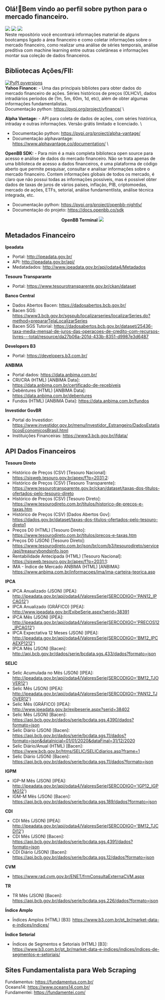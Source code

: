 ## Olá!👋Bem vindo ao perfil sobre python para o mercado financeiro.

<div>
<a href = "mailto:edsonhenriques@gmail.com"><img src="https://img.shields.io/badge/-Gmail-%23333?style=for-the-badge&logo=gmail&logoColor=white" target="_blank"></a>
<a href="https://www.linkedin.com/in/edsonhenriquesantos" target="_blank"><img src="https://img.shields.io/badge/-LinkedIn-%230077B5?style=for-the-badge&logo=linkedin&logoColor=white" target="_blank"></a>
  <img src= "https://img.shields.io/badge/Python-FFD43B?style=for-the-badge&logo=python&logoColor=blue"/>
</div>
Neste repositório você encontrará informações material de alguns bootcamps ligado a área financeiro e como coletar informações sobre o mercado financeiro, como realizar uma análise de séries temporais, análise preditiva com machine learning entre outras coletâneas e informações montar sua coleção de dados financeiros.


## Bibliotecas Ações/FII:
[![PyPI pyversions](https://img.shields.io/pypi/pyversions/ansicolortags.svg)](https://pypi.python.org/pypi/ansicolortags/)
\
**Yahoo Finance:** - Uma das principais bibliotes para obter dados do mercado financeiro de ações. Séries históricos de preços (OLHCV), dados intradiários períodos de (1m, 5m, 60m, 1d, etc), além de obter algumas informações fundamentalistas.
\
Documentação python: https://pypi.org/project/yfinance/
\

**Alpha Vantage:** - API para coleta de dados de ações, com séries histórica, intraday e outras informações. Versão grátis limitado e licenciado. 
\
- Documentação python: https://pypi.org/project/alpha-vantage/
- Documentação alphavantage: https://www.alphavantage.co/documentation/
\

**OpenBB SDK:** - Para mim é a mais completa biblioteca open source para acesso e análise de dados do mercado financeiro. Não se trata apenas de uma biblioteca de acesso a dados financeiros, é uma plataforma de código aberto que permite pesquisar, consultar e analisar informações sobre o mercado financeiro. Contem informações globais de todos os mercado, é claro que não possui todas as informações possíveis, mas é possível obter dados de taxas de juros de vários países, inflação, PIB, criptomoedas, mercado de ações, ETFs, setorial, análise fundamentlista, análise técnica integrada, etc.

- Documentação python: https://pypi.org/project/openbb-nightly/
- Documentação do projeto: https://docs.openbb.co/sdk


<div align ="Center">
  <b>  OpenBB Terminal </b>
 <img src= "https://github.com/OpenBB-finance/OpenBBTerminal/raw/develop/images/openbb_terminal_illustration.gif" ></img>
</div>


## Metadados Financeiro
**Ipeadata**
- Portal: http://ipeadata.gov.br/
- API: http://ipeadata.gov.br/api/
- Medatadados: http://www.ipeadata.gov.br/api/odata4/Metadados

**Tesouro Transparante**
- Portal: https://www.tesourotransparente.gov.br/ckan/dataset

**Banco Central**
- Dados Abertos Bacen: https://dadosabertos.bcb.gov.br/
- Bacen SGS: https://www3.bcb.gov.br/sgspub/localizarseries/localizarSeries.do?method=prepararTelaLocalizarSeries
- Bacen SGS Tutorial: https://dadosabertos.bcb.gov.br/dataset/25436-taxa-media-mensal-de-juros-das-operacoes-de-credito-com-recursos-livres---total/resource/da27b06a-201d-433b-8351-d9987e3d6487

**Developers B3**
- Portal: https://developers.b3.com.br/

**ANBIMA**
- Portal dados: https://data.anbima.com.br/
- CRI/CRA (HTML) [ANBIMA Data]: https://data.anbima.com.br/certificado-de-recebiveis
- Debêntures (HTML) [ANBIMA Data]: https://data.anbima.com.br/debentures
- Fundos (HTML) [ANBIMA Data]: https://data.anbima.com.br/fundos

**Investidor GovBR**
- Portal do Investidor: https://www.investidor.gov.br/menu/Investidor_Estrangeiro/DadosEstatisticosEconomicosBrasil.html
- Instituições Financeiras: https://www3.bcb.gov.br/ifdata/


## API Dados Financeiros
**Tesouro Direto**
- Histórico de Preços (CSV) [Tesouro Nacional]: https://sisweb.tesouro.gov.br/apex/f?p=2031:2:
- Histórico de Preços (CSV) [Tesouro Transparente]: https://www.tesourotransparente.gov.br/ckan/dataset/taxas-dos-titulos-ofertados-pelo-tesouro-direto
- Histórico de Preços (CSV) [Tesouro Direto]: https://www.tesourodireto.com.br/titulos/historico-de-precos-e-taxas.htm
- Histórico de Preços (CSV) [Dados Abertos Gov]: https://dados.gov.br/dataset/taxas-dos-titulos-ofertados-pelo-tesouro-direto1
- Preços D0 (HTML) [Tesouro Direto]: https://www.tesourodireto.com.br/titulos/precos-e-taxas.htm
- Preços D0 (JSON) [Tesouro Direto]: https://www.tesourodireto.com.br/json/br/com/b3/tesourodireto/service/api/treasurybondsinfo.json
- Rentabilidade Antecipada (HTML) [Tesouro Nacional]: https://sisweb.tesouro.gov.br/apex/f?p=2031:1:
- IMA - Índice de Mercado ANBIMA (HTML) [ANBIMA]: https://www.anbima.com.br/informacoes/ima/ima-carteira-teorica.asp

**IPCA**
- IPCA Anualizado (JSON) [IPEA]: http://ipeadata.gov.br/api/odata4/ValoresSerie(SERCODIGO='PAN12_IPCAG12')
- IPCA Anualizado (GRÁFICO) [IPEA]: http://www.ipeadata.gov.br/ExibeSerie.aspx?serid=38391
- IPCA Mês (JSON) [IPEA]: http://ipeadata.gov.br/api/odata4/ValoresSerie(SERCODIGO='PRECOS12_IPCAG12')
- IPCA Expectativa 12 Meses (JSON) [IPEA]: http://ipeadata.gov.br/api/odata4/ValoresSerie(SERCODIGO='BM12_IPCAEXP1212')
- IPCA Mês (JSON) [Bacen]: http://api.bcb.gov.br/dados/serie/bcdata.sgs.433/dados?formato=json

**SELIC**
- Selic Acumulada no Mês (JSON) [IPEA]: http://ipeadata.gov.br/api/odata4/ValoresSerie(SERCODIGO='BM12_TJOVER12')
- Selic Mês (JSON) [IPEA]: http://ipeadata.gov.br/api/odata4/ValoresSerie(SERCODIGO='PAN12_TJOVER12')
- Selic Mês (GRÁFICO) [IPEA]: http://www.ipeadata.gov.br/exibeserie.aspx?serid=38402
- Selic Mês (JSON) [Bacen]: https://api.bcb.gov.br/dados/serie/bcdata.sgs.4390/dados?formato=json
- Selic Diário (JSON) [Bacen]: https://api.bcb.gov.br/dados/serie/bcdata.sgs.11/dados?formato=json&dataInicial=01/01/2020&dataFinal=31/12/2020
- Selic Diário/Anual (HTML) [Bacen]: https://www.bcb.gov.br/htms/SELIC/SELICdiarios.asp?frame=1
- Selic Diário (JSON) [Bacen]: https://api.bcb.gov.br/dados/serie/bcdata.sgs.11/dados?formato=json

**IGPM**
- IGP-M Mês (JSON) [IPEA]: http://ipeadata.gov.br/api/odata4/ValoresSerie(SERCODIGO='IGP12_IGPMG12')
- IGM-M Mês (JSON) [Bacen]: https://api.bcb.gov.br/dados/serie/bcdata.sgs.189/dados?formato=json

**CDI**
- CDI Mês (JSON) [IPEA]: http://ipeadata.gov.br/api/odata4/ValoresSerie(SERCODIGO='BM12_TJCDI12')
- CDI Mês (JSON) [Bacen]: https://api.bcb.gov.br/dados/serie/bcdata.sgs.4391/dados?formato=json
- CDI Diário (JSON) [Bacen]: https://api.bcb.gov.br/dados/serie/bcdata.sgs.12/dados?formato=json

**CVM**
- https://www.rad.cvm.gov.br/ENET/frmConsultaExternaCVM.aspx

**TR**
- TR Mês (JSON) [Bacen]: https://api.bcb.gov.br/dados/serie/bcdata.sgs.226/dados?formato=json

**Índice Amplo**
- Índices Amplos (HTML) [B3]: https://www.b3.com.br/pt_br/market-data-e-indices/indices/

**Índice Setorial**
- Índices de Segmentos e Setoriais (HTML) [B3]: https://www.b3.com.br/pt_br/market-data-e-indices/indices/indices-de-segmentos-e-setoriais/


## Sites Fundamentalista para Web Scraping

Fundamentus: https://fundamentus.com.br/
\
Oceans14: https://www.oceans14.com.br/
\
Fundamentei: https://fundamentei.com/

